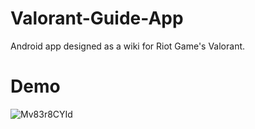 # Valorant-Guide-App
Android app designed as a wiki for Riot Game's Valorant.

# Demo
![Mv83r8CYId](https://github.com/Nam-HP/Valorant-Guide-App/blob/main/Valorant%20Guide%20App%20Demo.gif)

